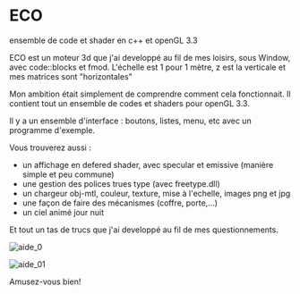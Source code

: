 # ECO
ensemble de code et shader en c++ et openGL 3.3

ECO est un moteur 3d que j'ai developpé au fil de mes loisirs, sous Window, avec code::blocks et fmod.
L'échelle est 1 pour 1 mètre, z est la verticale et mes matrices sont "horizontales"

Mon ambition était simplement de comprendre comment cela fonctionnait.
Il contient tout un ensemble de codes et shaders pour openGL 3.3.

Il y a un ensemble d'interface : boutons, listes, menu, etc avec un programme d'exemple.

Vous trouverez aussi :
* un affichage en defered shader, avec specular et emissive (manière simple et peu commune)
* une gestion des polices trues type (avec freetype.dll)
* un chargeur obj-mtl, couleur, texture, mise à l'echelle, images png et jpg
* une façon de faire des mécanismes (coffre, porte,...)
* un ciel animé jour nuit

Et tout un tas de trucs que j'ai developpé au fil de mes questionnements.


![aide_0](https://github.com/philtheb9/ECO/assets/140612632/066087e0-e864-46fb-a8c4-01aadea4ffd1)


![aide_01](https://github.com/philtheb9/ECO/assets/140612632/a730afcb-78fa-4997-a5b4-af8eaaf53386)

Amusez-vous bien!

